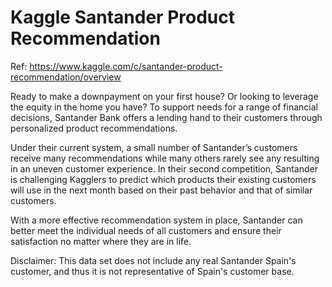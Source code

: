 # Kaggle Santander Product Recommendation

Ref: https://www.kaggle.com/c/santander-product-recommendation/overview

Ready to make a downpayment on your first house? Or looking to leverage the equity in the home you have? To support needs for a range of financial decisions, Santander Bank offers a lending hand to their customers through personalized product recommendations.

Under their current system, a small number of Santander’s customers receive many recommendations while many others rarely see any resulting in an uneven customer experience. In their second competition, Santander is challenging Kagglers to predict which products their existing customers will use in the next month based on their past behavior and that of similar customers.

With a more effective recommendation system in place, Santander can better meet the individual needs of all customers and ensure their satisfaction no matter where they are in life.

Disclaimer: This data set does not include any real Santander Spain's customer, and thus it is not representative of Spain's customer base. 